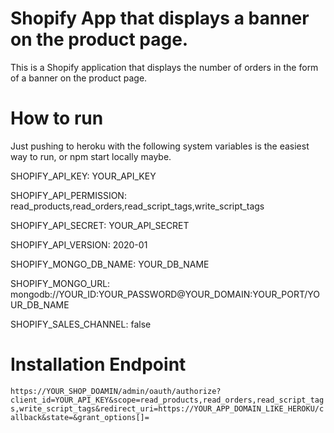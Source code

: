 # Shopify App that displays a banner on the product page.
This is a Shopify application that displays the number of orders in the form of a banner on the product page.

# How to run
Just pushing to heroku with the following system variables is the easiest way to run, or npm start locally maybe.

SHOPIFY_API_KEY:        YOUR_API_KEY

SHOPIFY_API_PERMISSION: read_products,read_orders,read_script_tags,write_script_tags

SHOPIFY_API_SECRET:     YOUR_API_SECRET

SHOPIFY_API_VERSION:    2020-01

SHOPIFY_MONGO_DB_NAME:  YOUR_DB_NAME

SHOPIFY_MONGO_URL:      mongodb://YOUR_ID:YOUR_PASSWORD@YOUR_DOMAIN:YOUR_PORT/YOUR_DB_NAME

SHOPIFY_SALES_CHANNEL:     false

# Installation Endpoint
`https://YOUR_SHOP_DOAMIN/admin/oauth/authorize?client_id=YOUR_API_KEY&scope=read_products,read_orders,read_script_tags,write_script_tags&redirect_uri=https://YOUR_APP_DOMAIN_LIKE_HEROKU/callback&state=&grant_options[]=`
